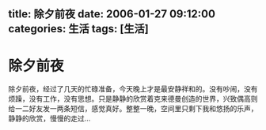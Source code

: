 title: 除夕前夜
date: 2006-01-27 09:12:00
categories:  生活
tags: [生活]
---

# 除夕前夜
除夕前夜，经过了几天的忙碌准备，今天晚上才是最安静祥和的。没有吵闹，没有烦躁，没有工作，没有思想。只是静静的欣赏着克来德曼创造的世界，兴致偶高则给一二好友发一两条短信，感觉真好。整整一晚，空间里只剩下我和悠扬的乐声，静静的欣赏，慢慢的走过...